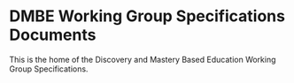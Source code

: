# DMBE Working Group Specifications Documents 

This is the home of the Discovery and Mastery Based Education Working Group Specifications.
